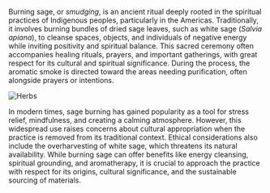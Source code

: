 Burning sage, or *smudging*, is an ancient ritual deeply rooted in the spiritual practices of Indigenous peoples, particularly in the Americas. Traditionally, it involves burning bundles of dried sage leaves, such as white sage (*Salvia apiana*), to cleanse spaces, objects, and individuals of negative energy while inviting positivity and spiritual balance. This sacred ceremony often accompanies healing rituals, prayers, and important gatherings, with great respect for its cultural and spiritual significance. During the process, the aromatic smoke is directed toward the areas needing purification, often alongside prayers or intentions.

![Herbs](/images/herbs.png)

In modern times, sage burning has gained popularity as a tool for stress relief, mindfulness, and creating a calming atmosphere. However, this widespread use raises concerns about cultural appropriation when the practice is removed from its traditional context. Ethical considerations also include the overharvesting of white sage, which threatens its natural availability. While burning sage can offer benefits like energy cleansing, spiritual grounding, and aromatherapy, it is crucial to approach the practice with respect for its origins, cultural significance, and the sustainable sourcing of materials.
